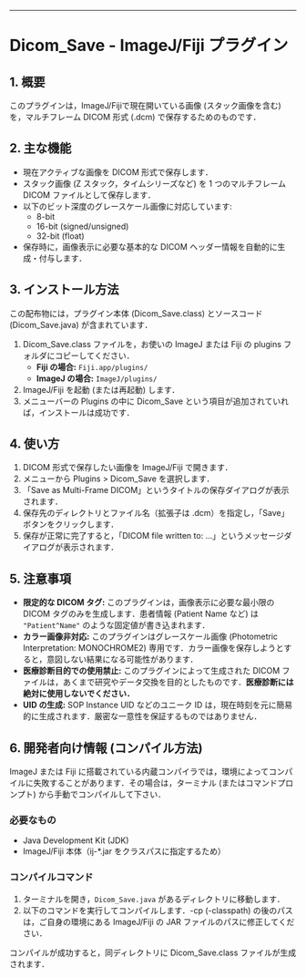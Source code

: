 ---

# Dicom_Save - ImageJ/Fiji プラグイン

## 1. 概要
このプラグインは，ImageJ/Fijiで現在開いている画像 (スタック画像を含む) を，マルチフレーム DICOM 形式 (.dcm) で保存するためのものです．

## 2. 主な機能
-   現在アクティブな画像を DICOM 形式で保存します．
-   スタック画像 (Z スタック，タイムシリーズなど) を 1 つのマルチフレーム DICOM ファイルとして保存します．
-   以下のビット深度のグレースケール画像に対応しています:
    -   8-bit
    -   16-bit (signed/unsigned)
    -   32-bit (float)
-   保存時に，画像表示に必要な基本的な DICOM ヘッダー情報を自動的に生成・付与します．

## 3. インストール方法
この配布物には，プラグイン本体 (Dicom_Save.class) とソースコード (Dicom_Save.java) が含まれています．

1.  Dicom_Save.class ファイルを，お使いの ImageJ または Fiji の plugins フォルダにコピーしてください．
    -   **Fiji の場合:** `Fiji.app/plugins/`
    -   **ImageJ の場合:** `ImageJ/plugins/`
2.  ImageJ/Fiji を起動 (または再起動) します．
3.  メニューバーの Plugins の中に Dicom_Save という項目が追加されていれば，インストールは成功です．

## 4. 使い方
1.  DICOM 形式で保存したい画像を ImageJ/Fiji で開きます．
2.  メニューから Plugins > Dicom_Save を選択します．
3.  「Save as Multi-Frame DICOM」というタイトルの保存ダイアログが表示されます．
4.  保存先のディレクトリとファイル名（拡張子は .dcm）を指定し，「Save」ボタンをクリックします．
5.  保存が正常に完了すると，「DICOM file written to: ...」というメッセージダイアログが表示されます．

## 5. 注意事項
-   **限定的な DICOM タグ:** このプラグインは，画像表示に必要な最小限の DICOM タグのみを生成します．患者情報 (Patient Name など) は `"Patient^Name"` のような固定値が書き込まれます．
-   **カラー画像非対応:** このプラグインはグレースケール画像 (Photometric Interpretation: MONOCHROME2) 専用です．カラー画像を保存しようとすると，意図しない結果になる可能性があります．
-   **医療診断目的での使用禁止:** このプラグインによって生成された DICOM ファイルは，あくまで研究やデータ交換を目的としたものです．**医療診断には絶対に使用しないでください．**
-   **UID の生成:** SOP Instance UID などのユニーク ID は，現在時刻を元に簡易的に生成されます．厳密な一意性を保証するものではありません．

## 6. 開発者向け情報 (コンパイル方法)
ImageJ または Fiji に搭載されている内蔵コンパイラでは，環境によってコンパイルに失敗することがあります．その場合は，ターミナル (またはコマンドプロンプト) から手動でコンパイルして下さい．

### 必要なもの
-   Java Development Kit (JDK)
-   ImageJ/Fiji 本体（ij-*.jar をクラスパスに指定するため）

### コンパイルコマンド
1.  ターミナルを開き，`Dicom_Save.java` があるディレクトリに移動します．
2.  以下のコマンドを実行してコンパイルします．-cp (-classpath) の後のパスは，ご自身の環境にある ImageJ/Fiji の JAR ファイルのパスに修正してください．

コンパイルが成功すると，同ディレクトリに Dicom_Save.class ファイルが生成されます．
